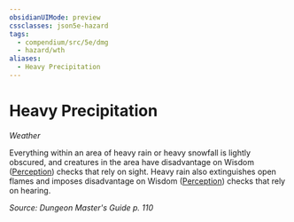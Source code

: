 ```yaml
---
obsidianUIMode: preview
cssclasses: json5e-hazard
tags:
  - compendium/src/5e/dmg
  - hazard/wth
aliases:
  - Heavy Precipitation
---
```

# Heavy Precipitation
*Weather*  

Everything within an area of heavy rain or heavy snowfall is lightly obscured, and creatures in the area have disadvantage on Wisdom ([Perception](2-Mechanics/CLI/rules/skills.md#Perception)) checks that rely on sight. Heavy rain also extinguishes open flames and imposes disadvantage on Wisdom ([Perception](2-Mechanics/CLI/rules/skills.md#Perception)) checks that rely on hearing.

*Source: Dungeon Master's Guide p. 110*